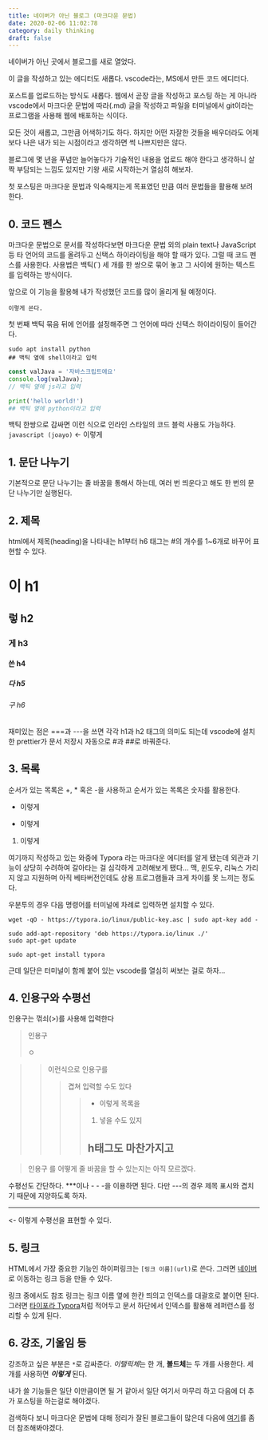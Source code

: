 ```yaml
---
title: 네이버가 아닌 블로그 (마크다운 문법)
date: 2020-02-06 11:02:78
category: daily thinking
draft: false
---
```


네이버가 아닌 곳에서 블로그를 새로 열었다.

이 글을 작성하고 있는 에디터도 새롭다. vscode라는, MS에서 만든 코드 에디터다.

포스트를 업로드하는 방식도 새롭다. 웹에서 곧장 글을 작성하고 포스팅 하는 게 아니라 vscode에서 마크다운 문법에 따라(.md) 글을 작성하고 파일을 터미널에서 git이라는 프로그램을 사용해 웹에 배포하는 식이다.

모든 것이 새롭고, 그만큼 어색하기도 하다. 하지만 어떤 자잘한 것들을 배우더라도 어제보다 나은 내가 되는 시점이라고 생각하면 썩 나쁘지만은 않다.

블로그에 몇 년을 푸념만 늘어놓다가 기술적인 내용을 업로드 해야 한다고 생각하니 살짝 부담되는 느낌도 있지만 기왕 새로 시작하는거 열심히 해보자.

첫 포스팅은 마크다운 문법과 익숙해지는게 목표였던 만큼 여러 문법들을 활용해 보려 한다.

## 0. 코드 펜스

마크다운 문법으로 문서를 작성하다보면 마크다운 문법 외의 plain text나 JavaScript 등 타 언어의 코드를 올려두고 신택스 하이라이팅을 해야 할 때가 있다. 그럴 때 코드 펜스를 사용한다. 사용법은 백틱(`) 세 개를 한 쌍으로 묶어 놓고 그 사이에 원하는 텍스트를 입력하는 방식이다.

앞으로 이 기능을 활용해 내가 작성했던 코드를 많이 올리게 될 예정이다.

```
이렇게 쓴다.
```

첫 번째 백틱 묶음 뒤에 언어를 설정해주면 그 언어에 따라 신택스 하이라이팅이 들어간다.

```shell
sudo apt install python
## 백틱 옆에 shell이라고 입력
```

```js
const valJava = '자바스크립트에요'
console.log(valJava);
// 백틱 옆에 js라고 입력
```

```python
print('hello world!')
## 백틱 옆에 python이라고 입력
```

백틱 한쌍으로 감싸면 이런 식으로 인라인 스타일의 코드 블럭 사용도 가능하다. `javascript (joayo)` <- 이렇게

## 1. 문단 나누기

기본적으로 문단 나누기는 줄 바꿈을 통해서 하는데, 여러 번 띄운다고 해도 한 번의 문단 나누기만 실행된다.

## 2. 제목

html에서 제목(heading)을 나타내는 h1부터 h6 태그는 #의 개수를 1~6개로 바꾸어 표현할 수 있다.

# 이 h1

## 렇 h2

### 게 h3

#### 쓴 h4

##### 다 h5

###### 구 h6

재미있는 점은 ===과 ---을 쓰면 각각 h1과 h2 태그의 의미도 되는데 vscode에 설치한 prettier가 문서 저장시 자동으로 #과 ##로 바꿔준다.

## 3. 목록

순서가 있는 목록은 +, * 혹은 -을 사용하고 순서가 있는 목록은 숫자를 활용한다.

* 이렇게
- 이렇게
1. 이렇게

여기까지 작성하고 있는 와중에 Typora 라는 마크다운 에디터를 알게 됐는데 외관과 기능이 상당히 수려하여 갈아타는 걸 심각하게 고려해보게 됐다... 맥, 윈도우, 리눅스 가리지 않고 지원하며 아직 베타버전인데도 상용 프로그램들과 크게 차이를 못 느끼는 정도다.

우분투의 경우 다음 명령어를 터미널에 차례로 입력하면 설치할 수 있다.

```shell
wget -qO - https://typora.io/linux/public-key.asc | sudo apt-key add -

sudo add-apt-repository 'deb https://typora.io/linux ./'
sudo apt-get update

sudo apt-get install typora
```

근데 일단은 터미널이 함께 붙어 있는 vscode를 열심히 써보는 걸로 하자...


## 4. 인용구와 수평선

인용구는 꺾쇠(>)를 사용해 입력한다
> 인용구
> 
> ㅇ

>> 이런식으로 인용구를
>>> 겹쳐 입력할 수도 있다
>>>> * 이렇게 목록을
>>>> 1. 넣을 수도 있지
>>>> ## h태그도 마찬가지고

> 인용구
> 를 어떻게 줄 바꿈을 할 수 있는지는 아직 모르겠다.

수평선도 간단하다. ***이나 - - -을 이용하면 된다. 다만 ---의 경우 제목 표시와 겹치기 때문에 지양하도록 하자.

***
<- 이렇게 수평선을 표현할 수 있다.

## 5. 링크

HTML에서 가장 중요한 기능인 하이퍼링크는 ```[링크 이름](url)```로 쓴다. 그러면 [네이버](https://www.naver.com/)로 이동하는 링크 등을 만들 수 있다.

링크 중에서도 참조 링크는 링크 이름 옆에 한칸 띄의고 인덱스를 대괄호로 붙이면 된다. 그러면 [타이포라 Typora][1]처럼 적어두고 문서 하단에서 인덱스를 활용해 레퍼런스를 정리할 수 있게 된다.

## 6. 강조, 기울임 등

강조하고 싶은 부분은 ```*```로 감싸준다. *이탤릭체*는 한 개, **볼드체**는 두 개를 사용한다. 세 개를 사용하면 ***이렇게*** 된다.

내가 쓸 기능들은 일단 이만큼이면 될 거 같아서 일단 여기서 마무리 하고 다음에 더 추가 포스팅을 하는걸로 해야겠다.

검색하다 보니 마크다운 문법에 대해 정리가 잘된 블로그들이 많은데 다음에 [여기](https://simhyejin.github.io/2016/06/30/Markdown-syntax/#inline-code-blocks)를 좀 더 참조해봐야겠다.

[1]: https://typora.io/ "타이포라"